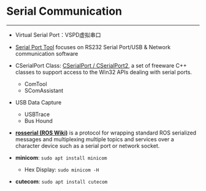 # Serial Communication

---

* Virtual Serial Port：VSPD虚拟串口

* [Serial Port Tool](http://www.serialporttool.com/) focuses on RS232 Serial Port/USB & Network communication software

* CSerialPort Class: [CSerialPort / CSerialPort2](http://www.naughter.com/serialport.html), a set of freeware C++ classes to support access to the Win32 APIs dealing with serial ports.
    - ComTool
    - SComAssistant

* USB Data Capture
    - USBTrace
    - Bus Hound

* **[rosserial (ROS Wiki)](http://wiki.ros.org/rosserial)** is a protocol for wrapping standard ROS serialized messages and multiplexing multiple topics and services over a character device such as a serial port or network socket.

* **minicom**: `sudo apt install minicom`
    - Hex Display: `sudo minicom -H`

* **cutecom**: `sudo apt install cutecom`
